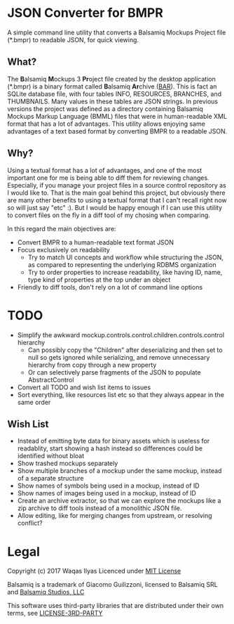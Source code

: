 # JSON Converter for BMPR
A simple command line utility that converts a Balsamiq Mockups Project file (\*.bmpr) to readable JSON, for quick viewing.

## What?
The **B**alsamiq **M**ockups 3 **Pr**oject file created by the desktop application (\*.bmpr) is a binary format called **B**alsamiq **Ar**chive ([BAR](https://support.balsamiq.com/resources/bmpr-format/)). This is fact an SQLite database file, with four tables INFO, RESOURCES, BRANCHES, and THUMBNAILS. Many values in these tables are JSON strings. In previous versions the project was defined as a directory containing Balsamiq Mockups Markup Language (BMML) files that were in human-readable XML format that has a lot of advantages. This utility allows enjoying same advantages of a text based format by converting BMPR to a readable JSON. 

## Why?
Using a textual format has a lot of advantages, and one of the most important one for me is being able to diff them for reviewing changes. Especially, if you manage your project files in a source control repository as I would like to. That is the main goal behind this project, but obviously there are many other benefits to using a textual format that I can't recall right now so will just say "etc" :). But I would be happy enough if I can use this utility to convert files on the fly in a diff tool of my chosing when comparing.

In this regard the main objectives are:
* Convert BMPR to a human-readable text format JSON
* Focus exclusively on readability
  * Try to match UI concepts and workflow while structuring the JSON, as compared to representing the underlying RDBMS organization
  * Try to order properties to increase readability, like having ID, name, type kind of properties at the top under an object
* Friendly to diff tools, don't rely on a lot of command line options
 
# TODO
* Simplify the awkward mockup.controls.control.children.controls.control hierarchy
  * Can possibly copy the "Children" after deserializing and then set to null so gets ignored while serializing, and remove unnecessary hierarchy from copy through a new property
  * Or can selectively parse fragments of the JSON to populate AbstractControl
* Convert all TODO and wish list items to issues
* Sort everything, like resources list etc so that they always appear in the same order

## Wish List
* Instead of emitting byte data for binary assets which is useless for readablity, start showing a hash instead so differences could be identified without bloat
* Show trashed mockups separately
* Show multiple branches of a mockup under the same mockup, instead of a separate structure
* Show names of symbols being used in a mockup, instead of ID
* Show names of images being used in a mockup, instead of ID
* Create an archive extractor, so that we can explore the mockups like a zip archive to diff tools instead of a monolithic JSON file.
* Allow editing, like for merging changes from upstream, or resolving conflict? 

# Legal

Copyright (c) 2017 Waqas Ilyas
Licenced under [MIT License](LICENSE)

Balsamiq is a trademark of Giacomo Guilizzoni, licensed to Balsamiq SRL and [Balsamiq Studios, LLC](https://balsamiq.com/termsofuse/)

This software uses third-party libraries that are distributed under their own terms, see [LICENSE-3RD-PARTY](LICENSE-3RD-PARTY.md)
